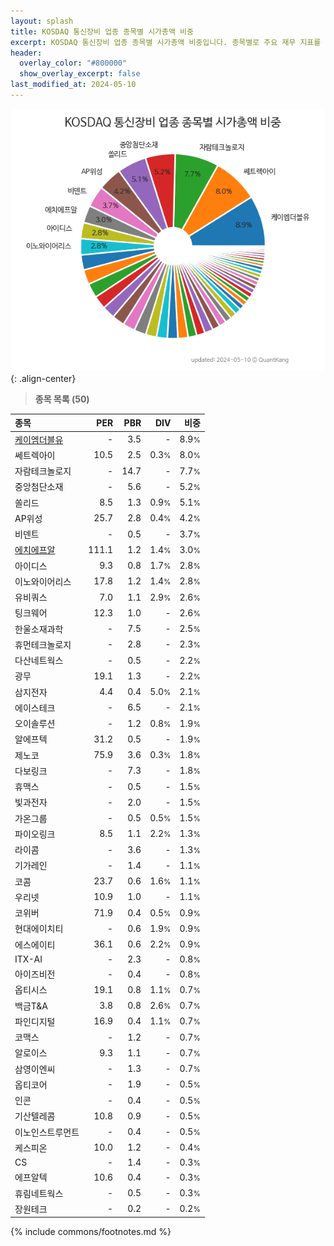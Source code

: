 ```yaml
---
layout: splash
title: KOSDAQ 통신장비 업종 종목별 시가총액 비중
excerpt: KOSDAQ 통신장비 업종 종목별 시가총액 비중입니다. 종목별로 주요 재무 지표를 함께 표시합니다.
header:
  overlay_color: "#800000"
  show_overlay_excerpt: false
last_modified_at: 2024-05-10
---
```



![KOSDAQ 통신장비 업종 종목별 시가총액 비중](/stats/sector/images/kosdaq_업종_통신장비_종목.png){: .align-center}


> **종목 목록 (50)**<a id="list"></a>

| **종목** | **PER** | **PBR** | **DIV** | **비중** |
| :------- | ------: | ------: | ------: | -------: |
| [케이엠더블유](/032500/) | - | 3.5 | - | 8.9<small>%</small> |
| 쎄트렉아이 | 10.5 | 2.5 | 0.3<small>%</small> | 8.0<small>%</small> |
| 자람테크놀로지 | - | 14.7 | - | 7.7<small>%</small> |
| 중앙첨단소재 | - | 5.6 | - | 5.2<small>%</small> |
| 쏠리드 | 8.5 | 1.3 | 0.9<small>%</small> | 5.1<small>%</small> |
| AP위성 | 25.7 | 2.8 | 0.4<small>%</small> | 4.2<small>%</small> |
| 비덴트 | - | 0.5 | - | 3.7<small>%</small> |
| [에치에프알](/230240/) | 111.1 | 1.2 | 1.4<small>%</small> | 3.0<small>%</small> |
| 아이디스 | 9.3 | 0.8 | 1.7<small>%</small> | 2.8<small>%</small> |
| 이노와이어리스 | 17.8 | 1.2 | 1.4<small>%</small> | 2.8<small>%</small> |
| 유비쿼스 | 7.0 | 1.1 | 2.9<small>%</small> | 2.6<small>%</small> |
| 팅크웨어 | 12.3 | 1.0 | - | 2.6<small>%</small> |
| 한울소재과학 | - | 7.5 | - | 2.5<small>%</small> |
| 휴먼테크놀로지 | - | 2.8 | - | 2.3<small>%</small> |
| 다산네트웍스 | - | 0.5 | - | 2.2<small>%</small> |
| 광무 | 19.1 | 1.3 | - | 2.2<small>%</small> |
| 삼지전자 | 4.4 | 0.4 | 5.0<small>%</small> | 2.1<small>%</small> |
| 에이스테크 | - | 6.5 | - | 2.1<small>%</small> |
| 오이솔루션 | - | 1.2 | 0.8<small>%</small> | 1.9<small>%</small> |
| 알에프텍 | 31.2 | 0.5 | - | 1.9<small>%</small> |
| 제노코 | 75.9 | 3.6 | 0.3<small>%</small> | 1.8<small>%</small> |
| 다보링크 | - | 7.3 | - | 1.8<small>%</small> |
| 휴맥스 | - | 0.5 | - | 1.5<small>%</small> |
| 빛과전자 | - | 2.0 | - | 1.5<small>%</small> |
| 가온그룹 | - | 0.5 | 0.5<small>%</small> | 1.5<small>%</small> |
| 파이오링크 | 8.5 | 1.1 | 2.2<small>%</small> | 1.3<small>%</small> |
| 라이콤 | - | 3.6 | - | 1.3<small>%</small> |
| 기가레인 | - | 1.4 | - | 1.1<small>%</small> |
| 코콤 | 23.7 | 0.6 | 1.6<small>%</small> | 1.1<small>%</small> |
| 우리넷 | 10.9 | 1.0 | - | 1.1<small>%</small> |
| 코위버 | 71.9 | 0.4 | 0.5<small>%</small> | 0.9<small>%</small> |
| 현대에이치티 | - | 0.6 | 1.9<small>%</small> | 0.9<small>%</small> |
| 에스에이티 | 36.1 | 0.6 | 2.2<small>%</small> | 0.9<small>%</small> |
| ITX-AI | - | 2.3 | - | 0.8<small>%</small> |
| 아이즈비전 | - | 0.4 | - | 0.8<small>%</small> |
| 옵티시스 | 19.1 | 0.8 | 1.1<small>%</small> | 0.7<small>%</small> |
| 백금T&A | 3.8 | 0.8 | 2.6<small>%</small> | 0.7<small>%</small> |
| 파인디지털 | 16.9 | 0.4 | 1.1<small>%</small> | 0.7<small>%</small> |
| 코맥스 | - | 1.2 | - | 0.7<small>%</small> |
| 알로이스 | 9.3 | 1.1 | - | 0.7<small>%</small> |
| 삼영이엔씨 | - | 1.3 | - | 0.7<small>%</small> |
| 옵티코어 | - | 1.9 | - | 0.5<small>%</small> |
| 인콘 | - | 0.4 | - | 0.5<small>%</small> |
| 기산텔레콤 | 10.8 | 0.9 | - | 0.5<small>%</small> |
| 이노인스트루먼트 | - | 0.4 | - | 0.5<small>%</small> |
| 케스피온 | 10.0 | 1.2 | - | 0.4<small>%</small> |
| CS | - | 1.4 | - | 0.3<small>%</small> |
| 에프알텍 | 10.6 | 0.4 | - | 0.3<small>%</small> |
| 휴림네트웍스 | - | 0.5 | - | 0.3<small>%</small> |
| 장원테크 | - | 0.2 | - | 0.2<small>%</small> |

{% include commons/footnotes.md %}